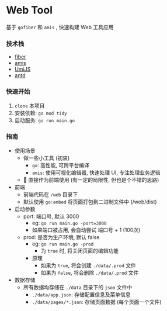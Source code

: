 # Web Tool

基于 `gofiber` 和 `amis` , 快速构建 Web 工具应用

### 技术栈

- [fiber](https://github.com/gofiber/fiber)
- [amis](https://github.com/baidu/amis)
- [UmiJS](https://github.com/umijs/umi)
- [antd](https://github.com/ant-design/ant-design)

### 快速开始

1. `clone` 本项目
2. 安装依赖: `go mod tidy`
3. 启动服务: `go run main.go`

### 指南

- 使用场景
    - 做一些小工具 (初衷)
        - `go`: 高性能, 可跨平台编译
        - `amis`: 使用可视化编辑器, 快速处理 UI, 专注处理业务逻辑
    - 🤔 直接作为前端使用 (有一定的局限性, 但也是个不错的思路)
- 前端
    - 前端代码在 `/web` 目录下
    - 默认使用 `go:embed` 将页面打包到二进制文件中 (/web/dist)
- 启动参数
    - port: 端口号, 默认 3000
        - eg: `go run main.go -port=3000`
        - 如果端口被占用, 会自动尝试 端口号 + 1 (100次)
    - prod: 是否为生产环境, 默认 false
        - eg: `go run main.go -prod`
            - 为 `true` 时, 将关闭页面的编辑功能
        - 原理
            - 如果为 `true`, 将会创建 `./data/.prod` 文件
            - 如果为 `false`, 将会删除 `./data/.prod` 文件
- 数据存储
    - 所有数据均存储在 `./data` 目录下的 `json` 文件中
        - `./data/app.json`: 存储配置信息及菜单信息
        - `./data/pages/*.json`: 存储页面数据 (每个页面一个文件)
